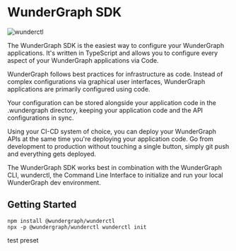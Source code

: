 # WunderGraph SDK

![wunderctl](https://img.shields.io/npm/v/@wundergraph/sdk.svg)

The WunderGraph SDK is the easiest way to configure your WunderGraph applications. It's written in TypeScript and allows you to configure every aspect of your WunderGraph applications via Code.

WunderGraph follows best practices for infrastructure as code. Instead of complex configurations via graphical user interfaces, WunderGraph applications are primarily configured using code.

Your configuration can be stored alongside your application code in the .wundergraph directory, keeping your application code and the API configurations in sync.

Using your CI-CD system of choice, you can deploy your WunderGraph APIs at the same time you're deploying your application code. Go from development to production without touching a single button, simply git push and everything gets deployed.

The WunderGraph SDK works best in combination with the WunderGraph CLI, wunderctl, the Command Line Interface to initialize and run your local WunderGraph dev environment.

## Getting Started

```shell
npm install @wundergraph/wunderctl
npx -p @wundergraph/wunderctl wunderctl init
```
test preset
